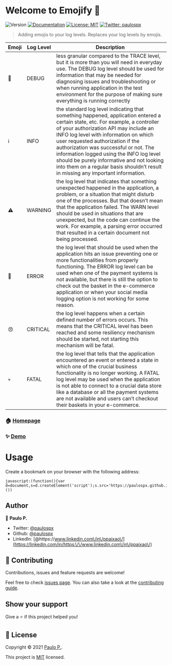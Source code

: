 # Welcome to Emojify 👋

![Version](https://img.shields.io/badge/version-1.0.0-blue.svg?cacheSeconds=2592000)
[![Documentation](https://img.shields.io/badge/documentation-yes-brightgreen.svg)](https://github.com/paulospx/loglevel2emoji)
[![License: MIT](https://img.shields.io/badge/License-MIT-yellow.svg)](https://github.com/paulospx/loglevel2emoji/blob/main/LICENSE)
[![Twitter: paulospx](https://img.shields.io/twitter/follow/paulospx.svg?style=social)](https://twitter.com/paulospx)

> Adding emojis to your log levels.
> Replaces your log levels by emojis.

| Emoji | Log Level | Description                                                  |
| ----- | --------- | ------------------------------------------------------------ |
| 🦟     | DEBUG     | less granular compared to the TRACE level, but it is more than you will  need in everyday use. The DEBUG log level should be used for information that may be needed for diagnosing issues and troubleshooting or when  running application in the test environment for the purpose of making  sure everything is running correctly |
| ℹ️     | INFO      | the standard log level indicating that something happened, application  entered a certain state, etc. For example, a controller of your  authorization API may include an INFO log level with information on  which user requested authorization if the authorization was successful  or not. The information logged using the INFO log level should be purely informative and not looking into them on a regular basis shouldn’t  result in missing any important information. |
| ⚠️     | WARNING   | the log level that indicates that something unexpected happened in the  application, a problem, or a situation that might disturb one of the  processes. But that doesn’t mean that the application failed. The WARN  level should be used in situations that are unexpected, but the code can continue the work. For example, a parsing error occurred that resulted  in a certain document not being processed. |
| 💩     | ERROR     | the log level that should be used when the application hits an issue  preventing one or more functionalities from properly functioning. The  ERROR log level can be used when one of the payment systems is not  available, but there is still the option to check out the basket in the  e-commerce application or when your social media logging option is not  working for some reason. |
| 😠     | CRITICAL  | the log level happens when a certain defined number of errors occurs. This means that the CRITICAL level has been reached and some resiliency mechanism should be started, not starting this mechanism will be fatal. |
| 💀     | FATAL     | the log level that tells that the application encountered an event or  entered a state in which one of the crucial business functionality is no longer working. A FATAL log level may be used when the application is  not able to connect to a crucial data store like a database or all the  payment systems are not available and users can’t checkout their baskets in your e-commerce. |
### 🏠 [Homepage](https://github.com/paulospx/loglevel2emoji)

### ✨ [Demo](https://paulospx.github.io/loglevel2emoji/)
# Usage

Create a bookmark on your browser with the following address:

    javascript:(function(){var d=document,s=d.createElement('script');s.src='https://paulospx.github.io/loglevel2emoji/emoji_log_level.js';d.body.appendChild(s);}())

## Author

👤 **Paulo P.**

* Twitter: [@paulospx](https://twitter.com/paulospx)
* Github: [@paulospx](https://github.com/paulospx)
* LinkedIn: [@https:\/\/www.linkedin.com\/in\/ppaixao\/](https://linkedin.com/in/https:\/\/www.linkedin.com\/in\/ppaixao\/)

## 🤝 Contributing

Contributions, issues and feature requests are welcome!

Feel free to check [issues page](https://github.com/paulospx/loglevel2emoji/issues). You can also take a look at the [contributing guide](https://github.com/paulospx/loglevel2emoji/issues).

## Show your support

Give a ⭐️ if this project helped you!


## 📝 License

Copyright © 2021 [Paulo P.](https://github.com/paulospx).

This project is [MIT](https://github.com/paulospx/loglevel2emoji/blob/main/LICENSE) licensed.